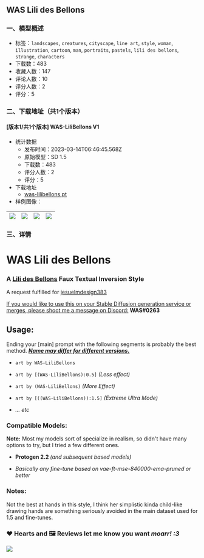 ## WAS Lili des Bellons
### 一、模型概述

- 标签：`landscapes`, `creatures`, `cityscape`, `line art`, `style`, `woman`, `illustration`, `cartoon`, `man`, `portraits`, `pastels`, `lili des bellons`, `strange`, `characters`
- 下载数：483
- 收藏人数：147
- 评论人数：10
- 评分人数：2
- 评分：5

### 二、下载地址（共1个版本）

#### [版本1/共1个版本] WAS-LiliBellons V1

- 统计数据
  - 发布时间：2023-03-14T06:46:45.568Z
  - 原始模型：SD 1.5
  - 下载数：483
  - 评分人数：2
  - 评分：5
- 下载地址
  - [was-lilibellons.pt](https://civitai.com/api/download/models/22927)
- 样例图像：

| <img src="https://image.civitai.com/xG1nkqKTMzGDvpLrqFT7WA/63ed12f7-9da8-455b-4c88-64a3b448e600/width=450/248121.jpeg" /> | <img src="https://image.civitai.com/xG1nkqKTMzGDvpLrqFT7WA/e1bb1fc6-13cc-48a7-1faa-e3c8d38e0800/width=450/247946.jpeg" /> | <img src="https://image.civitai.com/xG1nkqKTMzGDvpLrqFT7WA/871b6371-206c-422d-764f-9081bf536800/width=450/247962.jpeg" /> | <img src="https://image.civitai.com/xG1nkqKTMzGDvpLrqFT7WA/b525c1bd-8718-464d-b2a0-d28ccca9d300/width=450/247961.jpeg" /> |
| ---- | ---- | ---- | ---- |


### 三、详情
<h1>W<strong>AS </strong>Lili des Bellons</h1><h3>A <a rel="ugc" href="https://lilidesbellons.com/">Lili des Bellons</a> Faux Textual Inversion Style</h3><p>A request fulfilled for <a target="_blank" rel="ugc" href="https://civitai.com/user/jesuelmdesign383">jesuelmdesign383</a></p><p><u>If you would like to use this on your Stable Diffusion generation service or merges, please shoot me a message on Discord:</u> <strong>WAS#0263</strong></p><p></p><h2>Usage:</h2><p>Ending your [main] prompt with the following segments is probably the best method. <strong><em><u>Name may differ for different versions.</u></em></strong></p><ul><li><p><code>art by WAS-LiliBellons</code></p></li><li><p><code>art by [(WAS-LiliBellons):0.5]</code> <em>(Less effect)</em></p></li><li><p><code>art by (WAS-LiliBellons)</code> <em>(More Effect)</em></p></li><li><p><code>art by [((WAS-LiliBellons)):1.5]</code> <em>(Extreme Ultra Mode)</em></p></li><li><p><em>... etc</em></p><p></p></li></ul><h3>Compatible Models:</h3><p><strong>Note:</strong> Most my models sort of specialize in realism, so didn't have many options to try, but I tried a few different ones. </p><ul><li><p><strong>Protogen 2.2 </strong><em>(and subsequent based models)</em></p></li><li><p><em>Basically any fine-tune based on vae-ft-mse-840000-ema-pruned or better</em></p></li></ul><h3>Notes:</h3><p>Not the best at hands in this style, I think her simplistic kinda child-like drawing hands are something seriously avoided in the main dataset used for 1.5 and fine-tunes.</p><p></p><h3>❤ Hearts and 🖼️ Reviews let me know you want <em>moarr! :3</em></h3><img src="https://imagecache.civitai.com/xG1nkqKTMzGDvpLrqFT7WA/11cdfc85-2f77-429c-8ce7-4b0c047d2100/width=525" />